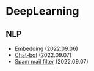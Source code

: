 # DeepLearning

## NLP
- Embedding (2022.09.06)
- [Chat-bot](https://github.com/jo-soobin/DeepLearning/blob/master/NLP/chat%20bot/Seq2Seq%20Chatbot.ipynb) (2022.09.07)
- [Spam mail filter](https://github.com/jo-soobin/DeepLearning/blob/master/NLP/Spam%20mail/SpamDetection.ipynb) (2022.09.07)